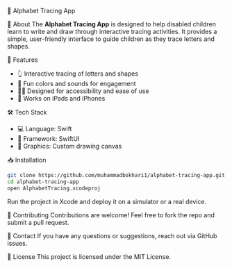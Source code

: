 📝 Alphabet Tracing App

📌 About
The **Alphabet Tracing App** is designed to help disabled children learn to write and draw through interactive tracing activities. It provides a simple, user-friendly interface to guide children as they trace letters and shapes.

🚀 Features
- 👆 Interactive tracing of letters and shapes
- 🎨 Fun colors and sounds for engagement
- 🧑‍🏫 Designed for accessibility and ease of use
- 📱 Works on iPads and iPhones

🛠️ Tech Stack
- 💻 Language: Swift
- 📱 Framework: SwiftUI
- 🎨 Graphics: Custom drawing canvas

📥 Installation
```sh
git clone https://github.com/muhammadbokhari1/alphabet-tracing-app.git
cd alphabet-tracing-app
open AlphabetTracing.xcodeproj
```
Run the project in Xcode and deploy it on a simulator or a real device.

🤝 Contributing
Contributions are welcome! Feel free to fork the repo and submit a pull request.

📧 Contact
If you have any questions or suggestions, reach out via GitHub issues.

📜 License
This project is licensed under the MIT License.
